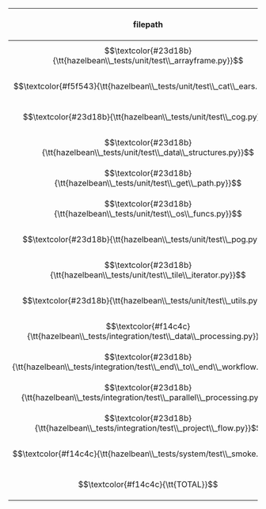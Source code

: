 |                        filepath                         | $$\textcolor{#23d18b}{\tt{passed}}$$ | $$\textcolor{#f14c4c}{\tt{failed}}$$ | $$\textcolor{#f14c4c}{\tt{error}}$$ | $$\textcolor{#f5f543}{\tt{skipped}}$$ | SUBTOTAL |
| ------------------------------------------------------- | --------------------------------: | --------------------------------: | --------------------------------: | --------------------------------: | -------: |
| $$\textcolor{#23d18b}{\tt{hazelbean\\_tests/unit/test\\_arrayframe.py}}$$ |   $$\textcolor{#23d18b}{\tt{1}}$$ |   $$\textcolor{#666666}{\tt{0}}$$ |   $$\textcolor{#666666}{\tt{0}}$$ |   $$\textcolor{#666666}{\tt{0}}$$ | $$\textcolor{#23d18b}{\tt{1}}$$ |
| $$\textcolor{#f5f543}{\tt{hazelbean\\_tests/unit/test\\_cat\\_ears.py}}$$ |   $$\textcolor{#23d18b}{\tt{2}}$$ |   $$\textcolor{#666666}{\tt{0}}$$ |   $$\textcolor{#666666}{\tt{0}}$$ |   $$\textcolor{#f5f543}{\tt{1}}$$ | $$\textcolor{#f5f543}{\tt{3}}$$ |
| $$\textcolor{#23d18b}{\tt{hazelbean\\_tests/unit/test\\_cog.py}}$$ |   $$\textcolor{#23d18b}{\tt{4}}$$ |   $$\textcolor{#666666}{\tt{0}}$$ |   $$\textcolor{#666666}{\tt{0}}$$ |   $$\textcolor{#666666}{\tt{0}}$$ | $$\textcolor{#23d18b}{\tt{4}}$$ |
| $$\textcolor{#23d18b}{\tt{hazelbean\\_tests/unit/test\\_data\\_structures.py}}$$ |   $$\textcolor{#23d18b}{\tt{1}}$$ |   $$\textcolor{#666666}{\tt{0}}$$ |   $$\textcolor{#666666}{\tt{0}}$$ |   $$\textcolor{#666666}{\tt{0}}$$ | $$\textcolor{#23d18b}{\tt{1}}$$ |
| $$\textcolor{#23d18b}{\tt{hazelbean\\_tests/unit/test\\_get\\_path.py}}$$ |  $$\textcolor{#23d18b}{\tt{27}}$$ |   $$\textcolor{#666666}{\tt{0}}$$ |   $$\textcolor{#666666}{\tt{0}}$$ |   $$\textcolor{#666666}{\tt{0}}$$ | $$\textcolor{#23d18b}{\tt{27}}$$ |
| $$\textcolor{#23d18b}{\tt{hazelbean\\_tests/unit/test\\_os\\_funcs.py}}$$ |   $$\textcolor{#23d18b}{\tt{1}}$$ |   $$\textcolor{#666666}{\tt{0}}$$ |   $$\textcolor{#666666}{\tt{0}}$$ |   $$\textcolor{#666666}{\tt{0}}$$ | $$\textcolor{#23d18b}{\tt{1}}$$ |
| $$\textcolor{#23d18b}{\tt{hazelbean\\_tests/unit/test\\_pog.py}}$$ |   $$\textcolor{#23d18b}{\tt{4}}$$ |   $$\textcolor{#666666}{\tt{0}}$$ |   $$\textcolor{#666666}{\tt{0}}$$ |   $$\textcolor{#666666}{\tt{0}}$$ | $$\textcolor{#23d18b}{\tt{4}}$$ |
| $$\textcolor{#23d18b}{\tt{hazelbean\\_tests/unit/test\\_tile\\_iterator.py}}$$ |   $$\textcolor{#23d18b}{\tt{8}}$$ |   $$\textcolor{#666666}{\tt{0}}$$ |   $$\textcolor{#666666}{\tt{0}}$$ |   $$\textcolor{#666666}{\tt{0}}$$ | $$\textcolor{#23d18b}{\tt{8}}$$ |
| $$\textcolor{#23d18b}{\tt{hazelbean\\_tests/unit/test\\_utils.py}}$$ |   $$\textcolor{#23d18b}{\tt{2}}$$ |   $$\textcolor{#666666}{\tt{0}}$$ |   $$\textcolor{#666666}{\tt{0}}$$ |   $$\textcolor{#666666}{\tt{0}}$$ | $$\textcolor{#23d18b}{\tt{2}}$$ |
| $$\textcolor{#f14c4c}{\tt{hazelbean\\_tests/integration/test\\_data\\_processing.py}}$$ |  $$\textcolor{#23d18b}{\tt{26}}$$ |  $$\textcolor{#f14c4c}{\tt{11}}$$ |   $$\textcolor{#666666}{\tt{0}}$$ |   $$\textcolor{#666666}{\tt{0}}$$ | $$\textcolor{#f14c4c}{\tt{37}}$$ |
| $$\textcolor{#23d18b}{\tt{hazelbean\\_tests/integration/test\\_end\\_to\\_end\\_workflow.py}}$$ |  $$\textcolor{#23d18b}{\tt{13}}$$ |   $$\textcolor{#666666}{\tt{0}}$$ |   $$\textcolor{#666666}{\tt{0}}$$ |   $$\textcolor{#666666}{\tt{0}}$$ | $$\textcolor{#23d18b}{\tt{13}}$$ |
| $$\textcolor{#23d18b}{\tt{hazelbean\\_tests/integration/test\\_parallel\\_processing.py}}$$ |   $$\textcolor{#23d18b}{\tt{5}}$$ |   $$\textcolor{#666666}{\tt{0}}$$ |   $$\textcolor{#666666}{\tt{0}}$$ |   $$\textcolor{#666666}{\tt{0}}$$ | $$\textcolor{#23d18b}{\tt{5}}$$ |
| $$\textcolor{#23d18b}{\tt{hazelbean\\_tests/integration/test\\_project\\_flow.py}}$$ |   $$\textcolor{#23d18b}{\tt{4}}$$ |   $$\textcolor{#666666}{\tt{0}}$$ |   $$\textcolor{#666666}{\tt{0}}$$ |   $$\textcolor{#666666}{\tt{0}}$$ | $$\textcolor{#23d18b}{\tt{4}}$$ |
| $$\textcolor{#f14c4c}{\tt{hazelbean\\_tests/system/test\\_smoke.py}}$$ |  $$\textcolor{#23d18b}{\tt{18}}$$ |   $$\textcolor{#666666}{\tt{0}}$$ |   $$\textcolor{#f14c4c}{\tt{1}}$$ |   $$\textcolor{#666666}{\tt{0}}$$ | $$\textcolor{#f14c4c}{\tt{19}}$$ |
| $$\textcolor{#f14c4c}{\tt{TOTAL}}$$                     | $$\textcolor{#23d18b}{\tt{116}}$$ |  $$\textcolor{#f14c4c}{\tt{11}}$$ |   $$\textcolor{#f14c4c}{\tt{1}}$$ |   $$\textcolor{#f5f543}{\tt{1}}$$ | $$\textcolor{#f14c4c}{\tt{129}}$$ |
